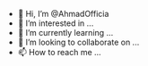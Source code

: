 - 👋 Hi, I’m @AhmadOfficia
- 👀 I’m interested in ...
- 🌱 I’m currently learning ...
- 💞️ I’m looking to collaborate on ...
- 📫 How to reach me ...

<!---
AhmadOfficia/AhmadOfficia is a ✨ special ✨ repository because its `README.md` (this file) appears on your GitHub profile.
You can click the Preview link to take a look at your changes.
--->
